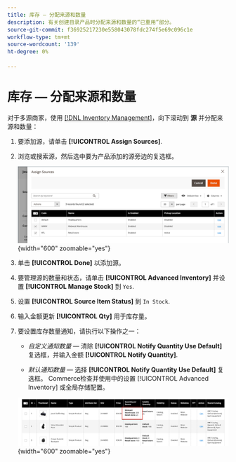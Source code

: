 ```yaml
---
title: 库存 — 分配来源和数量
description: 有关创建目录产品时分配来源和数量的“已重用”部分。
source-git-commit: f36925217230e558043078fdc274f5e69c096c1e
workflow-type: tm+mt
source-wordcount: '139'
ht-degree: 0%

---
```


# 库存 — 分配来源和数量

对于多源商家，使用 [[!DNL Inventory Management]](../inventory-management/introduction.md)，向下滚动到 **源** 并分配来源和数量：

1. 要添加源，请单击 **[!UICONTROL Assign Sources]**.

1. 浏览或搜索源，然后选中要为产品添加的源旁边的复选框。

   ![将源分配给产品](../catalog/assets/inventory-product-assign-sources.png){width="600" zoomable="yes"}

1. 单击 **[!UICONTROL Done]** 以添加源。

1. 要管理源的数量和状态，请单击 **[!UICONTROL Advanced Inventory]** 并设置 **[!UICONTROL Manage Stock]** 到 `Yes`.

1. 设置 **[!UICONTROL Source Item Status]** 到 `In Stock`.

1. 输入金额更新 **[!UICONTROL Qty]** 用于库存量。

1. 要设置库存数量通知，请执行以下操作之一：

   - _自定义通知数量_  — 清除 **[!UICONTROL Notify Quantity Use Default]** 复选框，并输入金额 **[!UICONTROL Notify Quantity]**.

   - _默认通知数量_  — 选择 **[!UICONTROL Notify Quantity Use Default]** 复选框。 Commerce检查并使用中的设置 [!UICONTROL Advanced Inventory] 或全局存储配置。

   ![更新每个来源的产品数量](../catalog/assets/inventory-product-quantity.png){width="600" zoomable="yes"}
